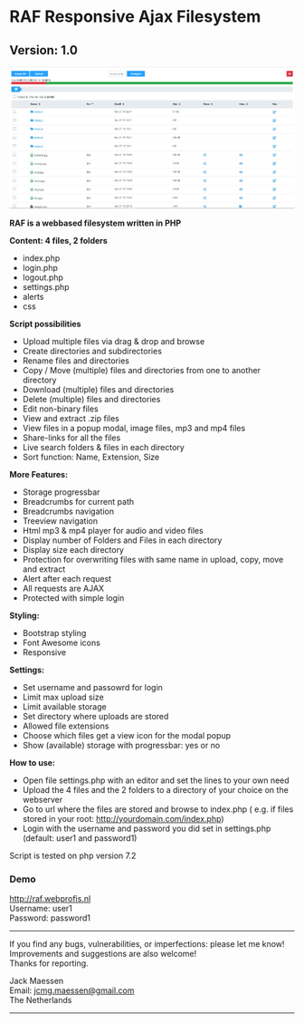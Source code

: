 <h1>RAF Responsive Ajax Filesystem</h1>
<h2>Version: 1.0</h2>

![Alt text](raf.jpg?raw=true "RAF")

<b>RAF is a webbased filesystem written in PHP</b>

<b>Content: 4 files, 2 folders</b> 
* index.php 
* login.php 
* logout.php 
* settings.php 
* alerts
* css 

<b>Script possibilities</b>
* Upload multiple files via drag & drop and browse
* Create directories and subdirectories
* Rename files and directories
* Copy / Move (multiple) files and directories from one to another directory
* Download (multiple) files and directories
* Delete (multiple) files and directories 
* Edit non-binary files 
* View and extract .zip files
* View files in a popup modal, image files, mp3 and mp4 files
* Share-links for all the files
* Live search folders & files in each directory 
* Sort function: Name, Extension, Size 

<b>More Features:</b>
* Storage progressbar 
* Breadcrumbs for current path
* Breadcrumbs navigation
* Treeview navigation
* Html mp3 & mp4 player for audio and video files
* Display number of Folders and Files in each directory
* Display size each directory
* Protection for overwriting files with same name in upload, copy, move and extract
* Alert after each request
* All requests are AJAX
* Protected with simple login

<b>Styling:</b>
* Bootstrap styling
* Font Awesome icons
* Responsive

<b>Settings:</b>
* Set username and passowrd for login
* Limit max upload size
* Limit available storage
* Set directory where uploads are stored
* Allowed file extensions
* Choose which files get a view icon for the modal popup
* Show (available) storage with progressbar: yes or no

<b>How to use:</b>
* Open file settings.php with an editor and set the lines to your own need
* Upload the 4 files and the 2 folders to a directory of your choice on the webserver
* Go to url where the files are stored and browse to index.php ( e.g. if files stored in your root: http://yourdomain.com/index.php) 
* Login with the username and password you did set in settings.php (default: user1 and password1)

Script is tested on php version 7.2

<h3>Demo</h3>

http://raf.webprofis.nl<br />
Username: user1<br />
Password: password1


********************************
If you find any bugs, vulnerabilities, or imperfections: please let me know!<br />
Improvements and suggestions are also welcome!<br />
Thanks for reporting.

Jack Maessen<br />
Email: jcmg.maessen@gmail.com<br />
The Netherlands

********************************
